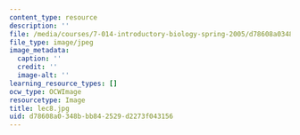 ```yaml
---
content_type: resource
description: ''
file: /media/courses/7-014-introductory-biology-spring-2005/d78608a0348bbb842529d2273f043156_lec8.jpg
file_type: image/jpeg
image_metadata:
  caption: ''
  credit: ''
  image-alt: ''
learning_resource_types: []
ocw_type: OCWImage
resourcetype: Image
title: lec8.jpg
uid: d78608a0-348b-bb84-2529-d2273f043156
---
```

